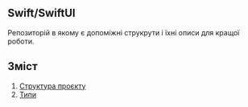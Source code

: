 ## Swift/SwiftUI

Репозиторій в якому є допоміжні струкрути і їхні описи для кращої роботи.

## Зміст

1. [Структура проєкту](https://github.com/NoNTvonG/Swift-helpers/tree/main/SwiftUI/File%20structure)
2. [Типи](https://github.com/NoNTvonG/Swift-helpers/tree/main/SwiftUI/Propertys)
